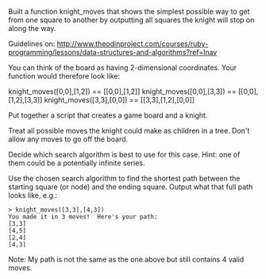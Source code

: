 Built a function knight_moves that shows the simplest possible way to get from one square to another by outputting all squares the knight will stop on along the way.

Guidelines on:
http://www.theodinproject.com/courses/ruby-programming/lessons/data-structures-and-algorithms?ref=lnav

You can think of the board as having 2-dimensional coordinates. Your function would therefore look like:

knight_moves([0,0],[1,2]) == [[0,0],[1,2]]
knight_moves([0,0],[3,3]) == [[0,0],[1,2],[3,3]]
knight_moves([3,3],[0,0]) == [[3,3],[1,2],[0,0]]

Put together a script that creates a game board and a knight.

Treat all possible moves the knight could make as children in a tree. Don't allow any moves to go off the board.

Decide which search algorithm is best to use for this case. Hint: one of them could be a potentially infinite series.

Use the chosen search algorithm to find the shortest path between the starting square (or node) and the ending square. Output what that full path looks like, e.g.:

    > knight_moves([3,3],[4,3])
    You made it in 3 moves!  Here's your path:
    [3,3]
    [4,5]
    [2,4]
    [4,3]

Note: My path is not the same as the one above but still contains 4 valid moves.